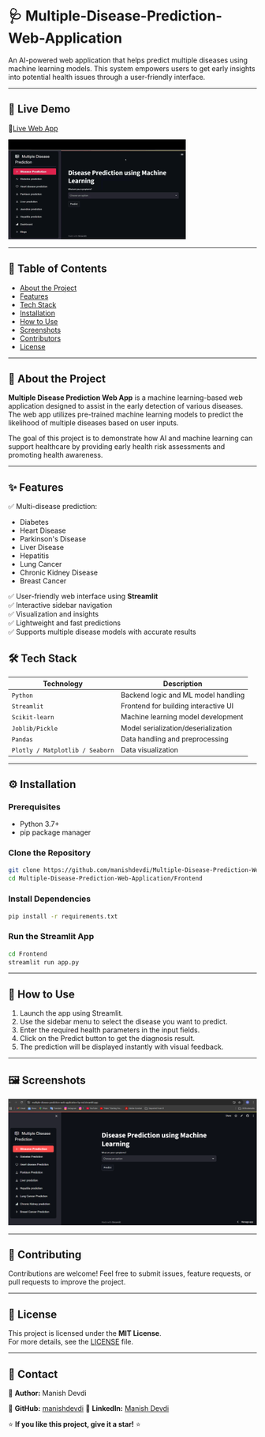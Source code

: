 # 🩺 Multiple-Disease-Prediction-Web-Application
  An AI-powered web application that helps predict multiple diseases using machine learning models. This system empowers users to get early insights into potential health issues through a user-friendly interface.

---

## 🚀 Live Demo
🔗[Live Web App](https://multiple-disease-prediction-web-application-by-md.streamlit.app/)

![Demo Preview](https://github.com/manishdevdi/Multiple-Disease-Prediction-Web-Application/blob/main/assets/Demo_Video_Short.gif?raw=true)

---

## 📖 Table of Contents
- [About the Project](https://github.com/manishdevdi/Multiple-Disease-Prediction-Web-Application/blob/main/README.md#about-the-project)
- [Features](#features)
- [Tech Stack](#tech-stack)
- [Installation](#installation)
- [How to Use](#how-to-use)
- [Screenshots](#screenshots)
- [Contributors](#contributors)
- [License](#license)

---

## 📝 About the Project

**Multiple Disease Prediction Web App** is a machine learning-based web application designed to assist in the early detection of various diseases. The web app utilizes pre-trained machine learning models to predict the likelihood of multiple diseases based on user inputs.

The goal of this project is to demonstrate how AI and machine learning can support healthcare by providing early health risk assessments and promoting health awareness.

---

## ✨ Features

✅ Multi-disease prediction:  
- Diabetes  
- Heart Disease  
- Parkinson's Disease  
- Liver Disease  
- Hepatitis  
- Lung Cancer  
- Chronic Kidney Disease  
- Breast Cancer

✅ User-friendly web interface using **Streamlit**  
✅ Interactive sidebar navigation  
✅ Visualization and insights  
✅ Lightweight and fast predictions  
✅ Supports multiple disease models with accurate results

## 🛠️ Tech Stack

| Technology         | Description                              |
|--------------------|------------------------------------------|
| `Python`           | Backend logic and ML model handling      |
| `Streamlit`        | Frontend for building interactive UI     |
| `Scikit-learn`     | Machine learning model development       |
| `Joblib/Pickle`    | Model serialization/deserialization      |
| `Pandas`           | Data handling and preprocessing          |
| `Plotly / Matplotlib / Seaborn` | Data visualization         |

---

## ⚙️ Installation

### Prerequisites
- Python 3.7+
- pip package manager

### Clone the Repository
```bash
git clone https://github.com/manishdevdi/Multiple-Disease-Prediction-Web-Application.git
cd Multiple-Disease-Prediction-Web-Application/Frontend
```

### Install Dependencies
```bash
pip install -r requirements.txt
```

### Run the Streamlit App
```bash
cd Frontend
streamlit run app.py
```
---

## 📲 How to Use
1. Launch the app using Streamlit.
2. Use the sidebar menu to select the disease you want to predict.
3. Enter the required health parameters in the input fields.
4. Click on the Predict button to get the diagnosis result.
5. The prediction will be displayed instantly with visual feedback.
   
---

## 🖼️ Screenshots
![Home Page](assets/homepage.png)

---

## 🤝 Contributing

Contributions are welcome! Feel free to submit issues, feature requests, or pull requests to improve the project.

---

## 📄 License

This project is licensed under the **MIT License**.  
For more details, see the [LICENSE](https://github.com/manishdevdi/Multiple-Disease-Prediction-Web-Application/blob/main/LICENSE) file.

---

## 📧 Contact  
📌 **Author:**  Manish Devdi   

📌 **GitHub:**  [manishdevdi](https://github.com/manishdevdi)              📌 **LinkedIn:** [Manish Devdi](https://www.linkedin.com/in/manish-devdi-63bb78234/)  

⭐ **If you like this project, give it a star!** ⭐  



